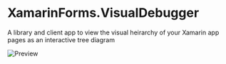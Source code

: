 # XamarinForms.VisualDebugger

A library and client app to view the visual heirarchy of your Xamarin app pages as an interactive tree diagram

![Preview](https://github.com/Pepsi1x1/XamarinForms.VisualDebug/raw/master/final-5f6f58c13e5b3e0061bb6cf9-6.gif "Preview")
